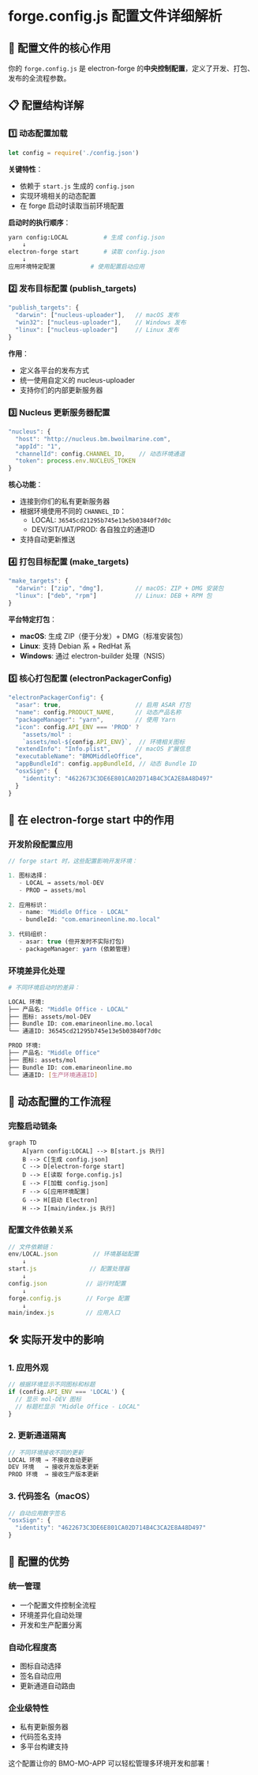 # forge.config.js 配置文件详细解析

## 🎯 配置文件的核心作用

你的 `forge.config.js` 是 electron-forge 的**中央控制配置**，定义了开发、打包、发布的全流程参数。

## 📋 配置结构详解

### 1️⃣ 动态配置加载

```javascript
let config = require('./config.json')
```

**关键特性**：
- 依赖于 `start.js` 生成的 `config.json`
- 实现环境相关的动态配置
- 在 forge 启动时读取当前环境配置

**启动时的执行顺序**：
```bash
yarn config:LOCAL          # 生成 config.json
    ↓
electron-forge start       # 读取 config.json
    ↓  
应用环境特定配置          # 使用配置启动应用
```

### 2️⃣ 发布目标配置 (publish_targets)

```javascript
"publish_targets": {
  "darwin": ["nucleus-uploader"],   // macOS 发布
  "win32": ["nucleus-uploader"],    // Windows 发布  
  "linux": ["nucleus-uploader"]     // Linux 发布
}
```

**作用**：
- 定义各平台的发布方式
- 统一使用自定义的 nucleus-uploader
- 支持你们的内部更新服务器

### 3️⃣ Nucleus 更新服务器配置

```javascript
"nucleus": {
  "host": "http://nucleus.bm.bwoilmarine.com",
  "appId": "1", 
  "channelId": config.CHANNEL_ID,    // 动态环境通道
  "token": process.env.NUCLEUS_TOKEN
}
```

**核心功能**：
- 连接到你们的私有更新服务器
- 根据环境使用不同的 `CHANNEL_ID`：
  - LOCAL: `36545cd21295b745e13e5b03840f7d0c`
  - DEV/SIT/UAT/PROD: 各自独立的通道ID
- 支持自动更新推送

### 4️⃣ 打包目标配置 (make_targets)

```javascript
"make_targets": {
  "darwin": ["zip", "dmg"],         // macOS: ZIP + DMG 安装包
  "linux": ["deb", "rpm"]           // Linux: DEB + RPM 包
}
```

**平台特定打包**：
- **macOS**: 生成 ZIP（便于分发）+ DMG（标准安装包）
- **Linux**: 支持 Debian 系 + RedHat 系
- **Windows**: 通过 electron-builder 处理（NSIS）

### 5️⃣ 核心打包配置 (electronPackagerConfig)

```javascript
"electronPackagerConfig": {
  "asar": true,                     // 启用 ASAR 打包
  "name": config.PRODUCT_NAME,      // 动态产品名称
  "packageManager": "yarn",         // 使用 Yarn
  "icon": config.API_ENV === 'PROD' ? 
    "assets/mol" : 
    `assets/mol-${config.API_ENV}`,  // 环境相关图标
  "extendInfo": "Info.plist",       // macOS 扩展信息
  "executableName": "BMOMiddleOffice",
  "appBundleId": config.appBundleId, // 动态 Bundle ID
  "osxSign": {
    "identity": "4622673C3DE6E801CA02D714B4C3CA2E8A48D497"
  }
}
```

## 🚀 在 electron-forge start 中的作用

### 开发阶段配置应用

```javascript
// forge start 时，这些配置影响开发环境：

1. 图标选择：
   - LOCAL → assets/mol-DEV
   - PROD → assets/mol
   
2. 应用标识：
   - name: "Middle Office - LOCAL"
   - bundleId: "com.emarineonline.mo.local"
   
3. 代码组织：
   - asar: true (但开发时不实际打包)
   - packageManager: yarn (依赖管理)
```

### 环境差异化处理

```bash
# 不同环境启动时的差异：

LOCAL 环境:
├── 产品名: "Middle Office - LOCAL"  
├── 图标: assets/mol-DEV
├── Bundle ID: com.emarineonline.mo.local
└── 通道ID: 36545cd21295b745e13e5b03840f7d0c

PROD 环境:
├── 产品名: "Middle Office"
├── 图标: assets/mol  
├── Bundle ID: com.emarineonline.mo
└── 通道ID: [生产环境通道ID]
```

## 🔄 动态配置的工作流程

### 完整启动链条

```mermaid
graph TD
    A[yarn config:LOCAL] --> B[start.js 执行]
    B --> C[生成 config.json]
    C --> D[electron-forge start]
    D --> E[读取 forge.config.js]
    E --> F[加载 config.json]
    F --> G[应用环境配置]
    G --> H[启动 Electron]
    H --> I[main/index.js 执行]
```

### 配置文件依赖关系

```javascript
// 文件依赖链：
env/LOCAL.json          // 环境基础配置
    ↓
start.js               // 配置处理器  
    ↓
config.json           // 运行时配置
    ↓
forge.config.js       // Forge 配置
    ↓
main/index.js         // 应用入口
```

## 🛠️ 实际开发中的影响

### 1. 应用外观
```javascript
// 根据环境显示不同图标和标题
if (config.API_ENV === 'LOCAL') {
  // 显示 mol-DEV 图标
  // 标题栏显示 "Middle Office - LOCAL"
}
```

### 2. 更新通道隔离
```javascript
// 不同环境接收不同的更新
LOCAL 环境 → 不接收自动更新
DEV 环境   → 接收开发版本更新  
PROD 环境  → 接收生产版本更新
```

### 3. 代码签名（macOS）
```javascript
// 自动应用数字签名
"osxSign": {
  "identity": "4622673C3DE6E801CA02D714B4C3CA2E8A48D497"
}
```

## 🎯 配置的优势

### 统一管理
- 一个配置文件控制全流程
- 环境差异化自动处理
- 开发和生产配置分离

### 自动化程度高
- 图标自动选择
- 签名自动应用  
- 更新通道自动路由

### 企业级特性
- 私有更新服务器
- 代码签名支持
- 多平台构建支持

这个配置让你的 BMO-MO-APP 可以轻松管理多环境开发和部署！